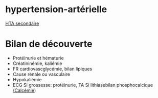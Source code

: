 # hypertension-artérielle



[HTA secondaire](#hta-secondairenorgmd) 


# Bilan de découverte


- Protéinurie et hématurie 
- Créatininémie, kaliémie 
- FR cardiovascglycémie, bilan lipiques 
- Cause rénale ou vasculaire 
- Hypokaliémie 
- ECG Si grossesse: protéinurie, TA
  Si lithiasebilan phosphocalcique [(Calcémie](#calciumnorgmd)) 

